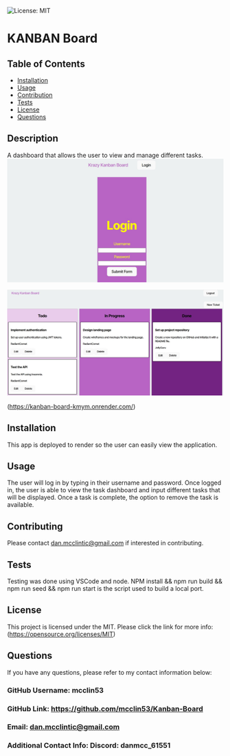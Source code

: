 
  ![License: MIT](https://img.shields.io/badge/License-MIT-yellow.svg)
  # KANBAN Board
 
  ## Table of Contents

  - [Installation](#installation)
  - [Usage](#usage)
  - [Contribution](#contribution)
  - [Tests](#tests)
  - [License](#license)
  - [Questions](#questions)

  ## Description
A dashboard that allows the user to view and manage different tasks.
![Screenshot](https://github.com/mcclin53/Kanban-Board/blob/main/client/public/LoginScreenshot.jpg?raw=true)

![Screenshot](https://github.com/mcclin53/Kanban-Board/blob/main/client/public/DashboardScreenshot.jpg?raw=true)

(https://kanban-board-kmym.onrender.com/)

  ## Installation
This app is deployed to render so the user can easily view the application.

  ## Usage
The user will log in by typing in their username and password. Once logged in, the user is able to view the task dashboard and input different tasks that will be displayed. Once a task is complete, the option to remove the task is available.

  ## Contributing
Please contact dan.mcclintic@gmail.com if interested in contributing.

  ## Tests
Testing was done using VSCode and node. NPM install && npm run build && npm run seed && npm run start is the script used to build a local port.

  ## License
This project is licensed under the MIT.
      Please click the link for more info: (https://opensource.org/licenses/MIT)

  ## Questions

  If you have any questions, please refer to my contact information below:

  ### GitHub Username: mcclin53

  ### GitHub Link: https://github.com/mcclin53/Kanban-Board

  ### Email: dan.mcclintic@gmail.com

  ### Additional Contact Info: Discord: danmcc_61551

